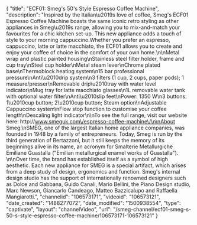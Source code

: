 {
    "title": "ECF01: Smeg's 50's Style Espresso Coffee Machine",
    "description": "Inspired by the Italian\u2019s love of coffee, Smeg's ECF01 Espresso Coffee Machine boasts the same iconic retro styling as other appliances in Smeg\u2019s range, allowing you to mix-and-match your favourites for a chic kitchen set-up. This new appliance adds a touch of style to your morning cappuccino.Whether you prefer an espresso, cappuccino, latte or latte macchiato, the ECF01 allows you to create and enjoy your coffee of choice in the comfort of your own home.\n\nMetal wrap and plastic painted housing\nStainless steel filter holder, frame and cup tray\nSteel cup holder\nMetal steam lever\nChrome plated base\nThermoblock heating system\n15 bar professional pressure\nAnti\u2010drip system\n3 filters (1 cup, 2 cups, paper pods); 1 measure\/presser\nRemovable drip\u2010tray with water level indicator\nMug tray for latte macchiato glasses\n1L removable water tank with optional water filter\nAnti\u2010slip feet\nPower: 1350 W\n3 buttons: 1\u2010cup button; 2\u2010cup button; Steam option\nAdjustable Cappuccino system\nFlow stop function to customise your coffee length\nDescaling light indicator\n\nTo see the full range, visit our website here: http:\/\/www.smeguk.com\/espresso-coffee-machine\/\n\nAbout Smeg:\nSMEG, one of the largest Italian home appliance companies, was founded in 1948 by a family of entrepreneurs. Today, Smeg is run by the third generation of Bertazzoni, but it still keeps the memory of its beginnings alive in its name, an acronym for Smalterie Metallurgiche Emiliane Guastalla (\"Emilian metallurgical enamel works of Guastalla\"). \n\nOver time, the brand has established itself as a symbol of high aesthetic. Each new appliance for SMEG is a special artifact, which arises from a deep study of design, ergonomics and function. Smeg's internal design studio has the support of internationally renowned designers such as Dolce and Gabbana, Guido Canali, Mario Bellini, the Piano Design studio, Marc Newson, Giancarlo Candeago, Matteo Bazzicalupo and Raffaella Mangiarotti.",
    "channelid": "106573171",
    "videoid": "106573121",
    "date_created": "1488277072",
    "date_modified": "1500938554",
    "type": "captivate",
    "layout": "channelVideo",
    "url": "\/smeg-channel\/ecf01-smeg-s-50-s-style-espresso-coffee-machine\/106573171-106573121"
}
